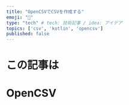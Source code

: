 ```yaml
---
title: "OpenCSVでCSVを作成する"
emoji: "📌"
type: "tech" # tech: 技術記事 / idea: アイデア
topics: ['csv', 'kotlin', 'opencsv']
published: false
---
```


# この記事は

# OpenCSV


